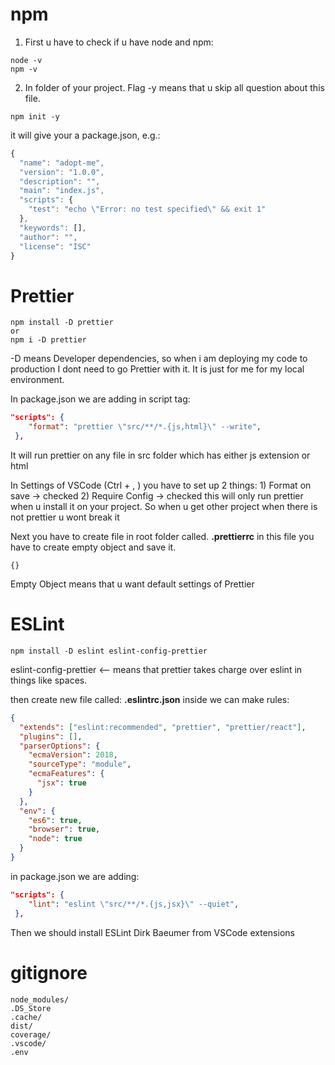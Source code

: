 # npm

1) First u have to check if u have node and npm:

```
node -v
npm -v
```

2) In folder of your project. Flag -y means that u skip all question about this file.

```
npm init -y
```

it will give your a package.json, e.g.:

```javascript
{
  "name": "adopt-me",
  "version": "1.0.0",
  "description": "",
  "main": "index.js",
  "scripts": {
    "test": "echo \"Error: no test specified\" && exit 1"
  },
  "keywords": [],
  "author": "",
  "license": "ISC"
}

```

# Prettier

```
npm install -D prettier
or
npm i -D prettier
```

-D means Developer dependencies, so when i am deploying my code to production I dont need to go Prettier with it. It is just for me for my local environment.

In package.json we are adding in script tag:

```json
"scripts": {
    "format": "prettier \"src/**/*.{js,html}\" --write",
 },
```

It will run prettier on any file in src folder which has either js extension or html

In Settings of VSCode (Ctrl + , ) you have to set up 2 things:
	1) Format on save -> checked
	2) Require Config -> checked          this will only run prettier when u install it on your project. So when u get other project when there is not prettier u wont break it

Next you have to create file in root folder called.
**.prettierrc**
in this file you have to create empty object and save it. 

```
{}
```

Empty Object means that u want default settings of Prettier

# ESLint 

```
npm install -D eslint eslint-config-prettier
```

eslint-config-prettier       <-- means that prettier takes charge over eslint in things like spaces.

then create new file called:
**.eslintrc.json**
inside we can make rules:

```json
{
  "extends": ["eslint:recommended", "prettier", "prettier/react"],
  "plugins": [],
  "parserOptions": {
    "ecmaVersion": 2018,
    "sourceType": "module",
    "ecmaFeatures": {
      "jsx": true
    }
  },
  "env": {
    "es6": true,
    "browser": true,
    "node": true
  }
}
```

in package.json we are adding:

```json
"scripts": {
    "lint": "eslint \"src/**/*.{js,jsx}\" --quiet",
 },
```

Then we should install ESLint Dirk Baeumer from VSCode extensions

# gitignore

```
node_modules/
.DS_Store
.cache/
dist/
coverage/
.vscode/
.env
```

